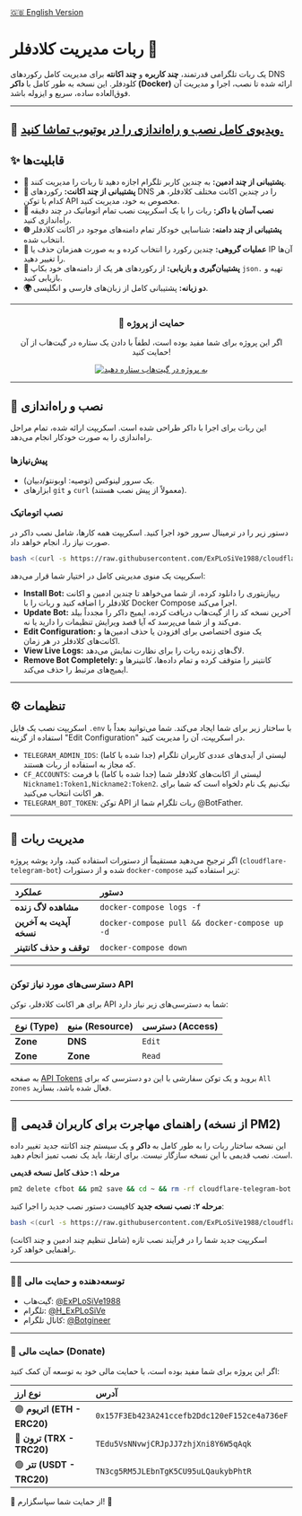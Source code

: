 <!-- English README link -->
<div align="left">
  <a href="README.md">🇬🇧 English Version</a>
</div>

# ربات مدیریت کلادفلر 🐳
یک ربات تلگرامی قدرتمند، **چند کاربره** و **چند اکانته** برای مدیریت کامل رکوردهای DNS کلودفلر. این نسخه به طور کامل با **داکر (Docker)** ارائه شده تا نصب، اجرا و مدیریت آن فوق‌العاده ساده، سریع و ایزوله باشد.

---
🎥 [ویدیوی کامل نصب و راه‌اندازی را در یوتیوب تماشا کنید.](https://www.youtube.com/watch?v=OOQ9rtHqeFQ)
---

## ✨ قابلیت‌ها
*   **👥 پشتیبانی از چند ادمین:** به چندین کاربر تلگرام اجازه دهید تا ربات را مدیریت کنند.
*   **🏢 پشتیبانی از چند اکانت:** رکوردهای DNS را در چندین اکانت مختلف کلادفلر، هر کدام با توکن API مخصوص به خود، مدیریت کنید.
*   **🐳 نصب آسان با داکر:** ربات را با یک اسکریپت نصب تمام اتوماتیک در چند دقیقه راه‌اندازی کنید.
*   **🌐 پشتیبانی از چند دامنه:** شناسایی خودکار تمام دامنه‌های موجود در اکانت کلادفلر انتخاب شده.
*   **👥 عملیات گروهی:** چندین رکورد را انتخاب کرده و به صورت همزمان حذف یا IP آن‌ها را تغییر دهید.
*   **💾 پشتیبان‌گیری و بازیابی:** از رکوردهای هر یک از دامنه‌های خود بکاپ `json.` تهیه و بازیابی کنید.
*   **🌍 دو زبانه:** پشتیبانی کامل از زبان‌های فارسی و انگلیسی.

---

<div align="center">
  <h3>💖 حمایت از پروژه</h3>
  <p>اگر این پروژه برای شما مفید بوده است، لطفاً با دادن یک ستاره در گیت‌هاب از آن حمایت کنید!</p>
  <a href="https://github.com/ExPLoSiVe1988/cloudflare-telegram-bot/stargazers">
    <img src="https://img.shields.io/github/stars/ExPLoSiVe1988/cloudflare-telegram-bot?style=for-the-badge&logo=github&color=FFDD00&logoColor=black" alt="به پروژه در گیت‌هاب ستاره دهید">
  </a>
</div>

---

## 🚀 نصب و راه‌اندازی

این ربات برای اجرا با داکر طراحی شده است. اسکریپت ارائه شده، تمام مراحل راه‌اندازی را به صورت خودکار انجام می‌دهد.

### پیش‌نیازها
*   یک سرور لینوکس (توصیه: اوبونتو/دبیان).
*   ابزارهای `git` و `curl` (معمولاً از پیش نصب هستند).

### نصب اتوماتیک
دستور زیر را در ترمینال سرور خود اجرا کنید. اسکریپت همه کارها، شامل نصب داکر در صورت نیاز را، انجام خواهد داد.
```bash
bash <(curl -s https://raw.githubusercontent.com/ExPLoSiVe1988/cloudflare-telegram-bot/main/install.sh)
```
اسکریپت یک منوی مدیریتی کامل در اختیار شما قرار می‌دهد:
*   **Install Bot:** ریپازیتوری را دانلود کرده، از شما می‌خواهد تا چندین ادمین و اکانت کلادفلر را اضافه کنید و ربات را با Docker Compose اجرا می‌کند.
*   **Update Bot:** آخرین نسخه کد را از گیت‌هاب دریافت کرده، ایمیج داکر را مجدداً بیلد می‌کند و از شما می‌پرسد که آیا قصد ویرایش تنظیمات را دارید یا نه.
*   **Edit Configuration:** یک منوی اختصاصی برای افزودن یا حذف ادمین‌ها و اکانت‌های کلادفلر در هر زمان.
*   **View Live Logs:** لاگ‌های زنده ربات را برای نظارت نمایش می‌دهد.
*   **Remove Bot Completely:** کانتینر را متوقف کرده و تمام داده‌ها، کانتینرها و ایمیج‌های مرتبط را حذف می‌کند.

---

## ⚙️ تنظیمات

اسکریپت نصب یک فایل `.env` با ساختار زیر برای شما ایجاد می‌کند. شما می‌توانید بعداً با استفاده از گزینه "Edit Configuration" در اسکریپت، آن را مدیریت کنید.

*   `TELEGRAM_ADMIN_IDS`: لیستی از آیدی‌های عددی کاربران تلگرام (جدا شده با کاما) که مجاز به استفاده از ربات هستند.
*   `CF_ACCOUNTS`: لیستی از اکانت‌های کلادفلر شما (جدا شده با کاما) با فرمت `Nickname1:Token1,Nickname2:Token2`. نیک‌نیم یک نام دلخواه است که شما برای هر اکانت انتخاب می‌کنید.
*   `TELEGRAM_BOT_TOKEN`: توکن API ربات تلگرام شما از @BotFather.

---

## 🤖 مدیریت ربات

اگر ترجیح می‌دهید مستقیماً از دستورات استفاده کنید، وارد پوشه پروژه (`cloudflare-telegram-bot`) شده و از دستورات `docker-compose` زیر استفاده کنید:

| عملکرد | دستور |
| :--- | :--- |
| **مشاهده لاگ زنده** | `docker-compose logs -f` |
| **آپدیت به آخرین نسخه** | `docker-compose pull && docker-compose up -d` |
| **توقف و حذف کانتینر** | `docker-compose down` |

---

### دسترسی‌های مورد نیاز توکن API
برای هر اکانت کلادفلر، توکن API شما به دسترسی‌های زیر نیاز دارد:

| نوع (Type) | منبع (Resource) | دسترسی (Access) |
| :--- | :--- | :--- |
| **Zone** | **DNS** | `Edit` |
| **Zone** | **Zone** | `Read` |

به صفحه [API Tokens](https://dash.cloudflare.com/profile/api-tokens) بروید و یک توکن سفارشی با این دو دسترسی که برای `All zones` فعال شده باشد، بسازید.

---

## 🔄 راهنمای مهاجرت برای کاربران قدیمی (از نسخه PM2)

این نسخه ساختار ربات را به طور کامل به **داکر** و یک سیستم چند اکانته جدید تغییر داده است. نصب قدیمی با این نسخه سازگار نیست. برای ارتقا، باید یک نصب تمیز انجام دهید.

**مرحله ۱: حذف کامل نسخه قدیمی**
```bash
pm2 delete cfbot && pm2 save && cd ~ && rm -rf cloudflare-telegram-bot
```

**مرحله ۲: نصب نسخه جدید**
کافیست دستور نصب جدید را اجرا کنید:
```bash
bash <(curl -s https://raw.githubusercontent.com/ExPLoSiVe1988/cloudflare-telegram-bot/main/install.sh)
```
اسکریپت جدید شما را در فرآیند نصب تازه (شامل تنظیم چند ادمین و چند اکانت) راهنمایی خواهد کرد.

---
### 👨‍💻 توسعه‌دهنده و حمایت مالی
*   گیت‌هاب: [@ExPLoSiVe1988](https://www.google.com/url?sa=E&q=https%3A%2F%2Fgithub.com%2FExPLoSiVe1988%2Fcloudflare-telegram-bot)
*   تلگرام: [@H_ExPLoSiVe](https://t.me/H_ExPLoSiVe)
*   کانال تلگرام: [@Botgineer](https://t.me/Botgineer)
---
### 💖 حمایت مالی (Donate)
اگر این پروژه برای شما مفید بوده است، با حمایت مالی خود به توسعه آن کمک کنید:

| نوع ارز | آدرس |
|:---|:---|
| 🟣 **اتریوم (ETH - ERC20)** | `0x157F3Eb423A241ccefb2Ddc120eF152ce4a736eF` |
| 🔵 **ترون (TRX - TRC20)** | `TEdu5VsNNvwjCRJpJJ7zhjXni8Y6W5qAqk` |
| 🟢 **تتر (USDT - TRC20)** | `TN3cg5RM5JLEbnTgK5CU95uLQaukybPhtR` |

🙏 از حمایت شما سپاسگزارم! 🚀

